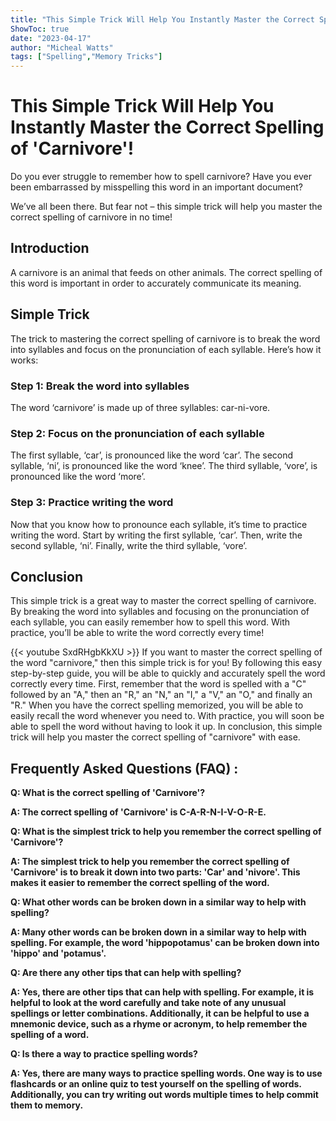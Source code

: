 ```yaml
---
title: "This Simple Trick Will Help You Instantly Master the Correct Spelling of 'Carnivore'!"
ShowToc: true 
date: "2023-04-17"
author: "Micheal Watts" 
tags: ["Spelling","Memory Tricks"]
---
```

# This Simple Trick Will Help You Instantly Master the Correct Spelling of 'Carnivore'!

Do you ever struggle to remember how to spell carnivore? Have you ever been embarrassed by misspelling this word in an important document?

We’ve all been there. But fear not – this simple trick will help you master the correct spelling of carnivore in no time!

## Introduction

A carnivore is an animal that feeds on other animals. The correct spelling of this word is important in order to accurately communicate its meaning.

## Simple Trick

The trick to mastering the correct spelling of carnivore is to break the word into syllables and focus on the pronunciation of each syllable. Here’s how it works:

### Step 1: Break the word into syllables

The word ‘carnivore’ is made up of three syllables: car-ni-vore.

### Step 2: Focus on the pronunciation of each syllable

The first syllable, ‘car’, is pronounced like the word ‘car’. The second syllable, ‘ni’, is pronounced like the word ‘knee’. The third syllable, ‘vore’, is pronounced like the word ‘more’.

### Step 3: Practice writing the word

Now that you know how to pronounce each syllable, it’s time to practice writing the word. Start by writing the first syllable, ‘car’. Then, write the second syllable, ‘ni’. Finally, write the third syllable, ‘vore’.

## Conclusion

This simple trick is a great way to master the correct spelling of carnivore. By breaking the word into syllables and focusing on the pronunciation of each syllable, you can easily remember how to spell this word. With practice, you’ll be able to write the word correctly every time!

{{< youtube SxdRHgbKkXU >}} 
If you want to master the correct spelling of the word "carnivore," then this simple trick is for you! By following this easy step-by-step guide, you will be able to quickly and accurately spell the word correctly every time. First, remember that the word is spelled with a "C" followed by an "A," then an "R," an "N," an "I," a "V," an "O," and finally an "R." When you have the correct spelling memorized, you will be able to easily recall the word whenever you need to. With practice, you will soon be able to spell the word without having to look it up. In conclusion, this simple trick will help you master the correct spelling of "carnivore" with ease.

## Frequently Asked Questions (FAQ) :
**Q: What is the correct spelling of 'Carnivore'?**

**A: The correct spelling of 'Carnivore' is C-A-R-N-I-V-O-R-E.**

**Q: What is the simplest trick to help you remember the correct spelling of 'Carnivore'?**

**A: The simplest trick to help you remember the correct spelling of 'Carnivore' is to break it down into two parts: 'Car' and 'nivore'. This makes it easier to remember the correct spelling of the word.**

**Q: What other words can be broken down in a similar way to help with spelling?**

**A: Many other words can be broken down in a similar way to help with spelling. For example, the word 'hippopotamus' can be broken down into 'hippo' and 'potamus'.**

**Q: Are there any other tips that can help with spelling?**

**A: Yes, there are other tips that can help with spelling. For example, it is helpful to look at the word carefully and take note of any unusual spellings or letter combinations. Additionally, it can be helpful to use a mnemonic device, such as a rhyme or acronym, to help remember the spelling of a word.**

**Q: Is there a way to practice spelling words?**

**A: Yes, there are many ways to practice spelling words. One way is to use flashcards or an online quiz to test yourself on the spelling of words. Additionally, you can try writing out words multiple times to help commit them to memory.**





